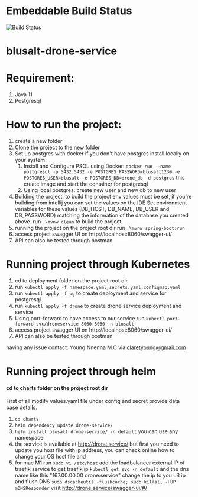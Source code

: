 # Embeddable Build Status
[![Build Status](http://159.65.215.177:8080/buildStatus/icon?job=buildStatus)](http://159.65.215.177:8080/job/buildStatus/)
# blusalt-drone-service

# Requirement:
1. Java 11
2. Postgresql

# How to run the project:
1. create a new folder
2. Clone the project to the new folder 
3. Set up postgres with docker if you don't have postgres install locally on your system
   1. Install and Configure PSQL using Docker:
      `docker run --name postgresql -p 5432:5432 -e POSTGRES_PASSWORD=blusalt123@ -e POSTGRES_USER=blusalt -e POSTGRES_DB=drone_db -d postgres` this create image and start the container for postgresql
   2. Using local postgres: create new user and new db to new user
4. Building the project: to build the project env values must be set, if you're building from intellij you can set the values on the IDE
     Set environment variables for these values (DB_HOST, DB_NAME, DB_USER and  DB_PASSWORD) matching the information of the database you created above.
   run `.\mvnw clean` to build the project
5. running the project
   on the project root dir run `.\mvnw spring-boot:run`
6. access project swagger UI on http://localhost:8060/swagger-ui/
7. API can also be tested through postman

# Running project through Kubernetes
1. cd to deployment folder on the project root dir
2. run `kubectl apply -f namespace.yaml,secrets.yaml,configmap.yaml`
3. run `kubectl apply -f pg` to create deployment and service for postgresql
4. run `kubectl apply -f drone` to create drone service deployment and service
5. Using port-forward to have access to our service run `kubectl port-forward svc/droneservice 8060:8060 -n blusalt`
6. access project swagger UI on http://localhost:8060/swagger-ui/
7. API can also be tested through postman

having any issue contact: Young Nnenna M.C via claretyoung@gmail.com

# Running project through helm
#### cd to charts folder on the project root dir
First of all modify values.yaml file under config and secret provide data base details.
 1. `cd charts`
 2. `helm dependency update drone-service/ `
 3. `helm install blusalt drone-service/ -n default` you can use any namespace
 4. the service is available at http://drone.service/ but first you need to update you host file with ip address, you can check online how to change your OS host file and
 5. for mac M1 run `sudo vi /etc/host` add the loadbalancer external IP of traefik service to get traefik ip `kubectl get svc -n default` and the dns name like this  "167.00.00.00 drone.service" change the ip to you LB ip and flush DNS
    `sudo dscacheutil -flushcache; sudo killall -HUP mDNSResponder`
visit http://drone.service/swagger-ui/#/

